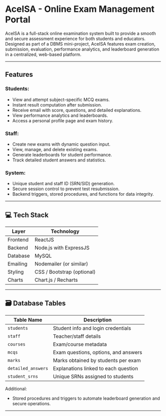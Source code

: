 # AceISA - Online Exam Management Portal

AceISA is a full-stack online examination system built to provide a smooth and secure assessment experience for both students and educators. Designed as part of a DBMS mini-project, AceISA features exam creation, submission, evaluation, performance analytics, and leaderboard generation in a centralized, web-based platform.

---

## Features

### Students:
- View and attempt subject-specific MCQ exams.
- Instant result computation after submission.
- Receive email with score, questions, and detailed explanations.
- View performance analytics and leaderboards.
- Access a personal profile page and exam history.

### Staff:
- Create new exams with dynamic question input.
- View, manage, and delete existing exams.
- Generate leaderboards for student performance.
- Track detailed student answers and statistics.

### System:
- Unique student and staff ID (SRN/SID) generation.
- Secure session control to prevent test resubmission.
- Backend triggers, stored procedures, and functions for data integrity.

---

## 💻 Tech Stack

| Layer       | Technology            |
|-------------|------------------------|
| Frontend    | ReactJS                |
| Backend     | Node.js with ExpressJS |
| Database    | MySQL                  |
| Emailing    | Nodemailer (or similar) |
| Styling     | CSS / Bootstrap (optional) |
| Charts      | Chart.js / Recharts    |

---

## 🗃️ Database Tables

| Table Name         | Description                                |
|--------------------|--------------------------------------------|
| `students`         | Student info and login credentials         |
| `staff`            | Teacher/staff details                      |
| `courses`          | Exam/course metadata                       |
| `mcqs`             | Exam questions, options, and answers       |
| `marks`            | Marks obtained by students per exam        |
| `detailed_answers` | Explanations linked to each question       |
| `student_srns`     | Unique SRNs assigned to students           |

Additional:
- Stored procedures and triggers to automate leaderboard generation and secure operations.

---


